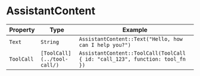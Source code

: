 # AssistantContent

| Property | Type | Example |
|----------|------|---------|
| `Text` | `String` | `AssistantContent::Text("Hello, how can I help you?")` |
| `ToolCall` | `[ToolCall](../tool-call/)` | `AssistantContent::ToolCall(ToolCall { id: "call_123", function: tool_fn })` |